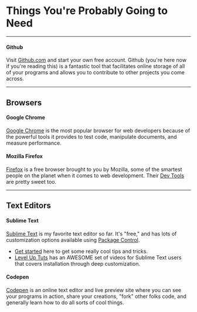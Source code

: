 # Things You're Probably Going to Need
***

#### Github 
Visit [Github.com](https://github.com) and start your own free account. Github (you're here now if you're reading this) is a fantastic tool that facilitates online storage of all of your programs and allows you to contribute to other projects you come across.

*** 
## Browsers 
#### Google Chrome 
[Google Chrome](https://www.google.com/chrome/) is the most popular browser for web developers because of the powerful tools it provides to test code, manipulate documents, and measure performance.

#### Mozilla Firefox 
[Firefox](https://www.mozilla.org/en-US/firefox/new/) is a free browser brought to you by Mozilla, some of the smartest people on the planet when it comes to web development. Their [Dev Tools](https://developer.mozilla.org/en-US/docs/Tools) are pretty sweet too.


***
## Text Editors
#### Sublime Text 
[Sublime Text](https://www.sublimetext.com/) is my favorite text editor so far. It's "free," and has lots of customization options available using [Package Control](https://packagecontrol.io/). 
- [Get started](https://scotch.io/bar-talk/best-of-sublime-text-3-features-plugins-and-settings) here to get some really cool tips and tricks. 
- [Level Up Tuts](https://www.youtube.com/playlist?list=PLLnpHn493BHEYF4EX3sAhVG2rTqCvLnsP) has an AWESOME set of videos for Sublime Text users that covers installation through deep customization. 

#### Codepen
[Codepen](https://codepen.io) is an online text editor and live preview site where you can see your programs in action, share your creations, "fork" other folks code, and generally learn how to do all sorts of cool things.
